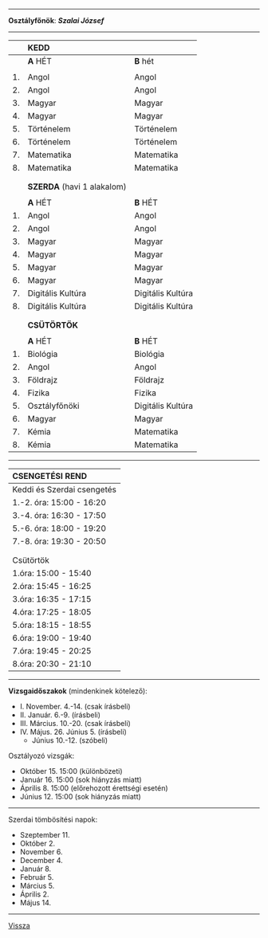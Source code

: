 <link rel='stylesheet' href='../../css/styles.css'/>

---

**Osztályfőnök**: ***Szalai József***

---

|  | KEDD |  |
| :-- | :-- | :-- |
|  | **A** HÉT | **B** hét |
|  |  |  |
| 1. | Angol | Angol |
| 2. | Angol | Angol |
| 3. | Magyar | Magyar |
| 4. | Magyar | Magyar |
| 5. | Történelem | Történelem |
| 6. | Történelem | Történelem |
| 7. | Matematika | Matematika |
| 8. | Matematika | Matematika |
|  |  |  |
|  |  |  |
|  | **SZERDA** (havi 1 alakalom) |  |
|  |  |  |
|  | **A** HÉT | **B** HÉT |
| 1. | Angol | Angol |
| 2. | Angol | Angol |
| 3. | Magyar | Magyar |
| 4. | Magyar | Magyar |
| 5. | Magyar | Magyar |
| 6. | Magyar | Magyar |
| 7. | Digitális Kultúra | Digitális Kultúra |
| 8. | Digitális Kultúra | Digitális Kultúra |
|  |  |  |
|  |  |  |
|  | **CSÜTÖRTÖK** |  |
|  |  |  |
|  | **A** HÉT | **B** HÉT |
| 1. | Biológia | Biológia |
| 2. | Angol | Angol |
| 3. | Földrajz | Földrajz |
| 4. | Fizika | Fizika |
| 5. | Osztályfőnöki | Digitális Kultúra |
| 6. | Magyar | Magyar |
| 7. | Kémia | Matematika |
| 8. | Kémia | Matematika |

---

| CSENGETÉSI REND |
| :-- |
| Keddi és Szerdai csengetés |
| 1.-2. óra: 15:00 - 16:20 |
| 3.-4. óra: 16:30 - 17:50 |
| 5.-6. óra: 18:00 - 19:20 |
| 7.-8. óra: 19:30 - 20:50 |
|  |
|  |
| Csütörtök |
| 1.óra: 15:00 - 15:40 |
| 2.óra: 15:45 - 16:25 |
| 3.óra: 16:35 - 17:15 |
| 4.óra: 17:25 - 18:05 |
| 5.óra: 18:15 - 18:55 |
| 6.óra: 19:00 - 19:40 |
| 7.óra: 19:45 - 20:25 |
| 8.óra: 20:30 - 21:10 |

---

**Vizsgaidőszakok** (mindenkinek kötelező):

- I. November. 4.-14. (csak írásbeli)
- II. Január. 6.-9. (írásbeli)
- III. Március. 10.-20. (csak írásbeli)
- IV. Május. 26. Június 5. (írásbeli)
   - Június 10.-12. (szóbeli)

Osztályozó vizsgák:
>
- Október 15. 15:00 (különbözeti)
- Január 16. 15:00 (sok hiányzás miatt)
- Április 8. 15:00 (előrehozott érettségi esetén)
- Június 12. 15:00 (sok hiányzás miatt)

---

Szerdai tömbösítési napok:
>
- Szeptember 11.
- Október 2.
- November 6.
- December 4.
- Január 8.
- Február 5.
- Március 5.
- Április 2.
- Május 14.

---

[Vissza](../../../README.md)
